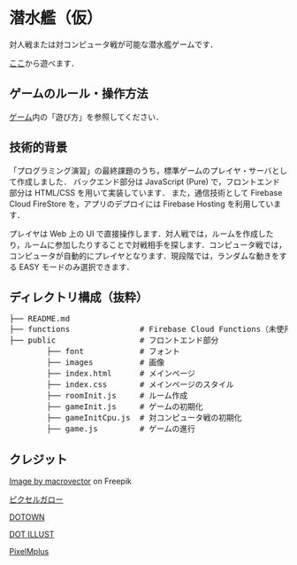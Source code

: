 # 潜水艦（仮）

対人戦または対コンピュータ戦が可能な潜水艦ゲームです．

<a href="https://mkybdevssubmarine.web.app/">ここ</a>から遊べます．

## ゲームのルール・操作方法
<a href="https://mkybdevssubmarine.web.app/">ゲーム</a>内の「遊び方」を参照してください．

## 技術的背景
「プログラミング演習」の最終課題のうち，標準ゲームのプレイヤ・サーバとして作成しました．
バックエンド部分は JavaScript (Pure) で，フロントエンド部分は HTML/CSS を用いて実装しています．
また，通信技術として Firebase Cloud FireStore を，アプリのデプロイには Firebase Hosting を利用しています．

プレイヤは Web 上の UI で直接操作します．対人戦では，ルームを作成したり，ルームに参加したりすることで対戦相手を探します．コンピュータ戦では，コンピュータが自動的にプレイヤとなります．現段階では，ランダムな動きをする EASY モードのみ選択できます．

## ディレクトリ構成（抜粋）
<pre>
├── README.md
├── functions               # Firebase Cloud Functions（未使用）
├── public                  # フロントエンド部分
        ├── font            # フォント
        ├── images          # 画像
        ├── index.html      # メインページ
        ├── index.css       # メインページのスタイル
        ├── roomInit.js     # ルーム作成
        ├── gameInit.js     # ゲームの初期化
        ├── gameInitCpu.js  # 対コンピュータ戦の初期化
        ├── game.js         # ゲームの進行
</pre>

## クレジット
<a href="https://www.freepik.com/free-vector/vector-pixel-mouse-cursors-white-hand-drag-arrow-pointer_11053927.htm#query=pixel%20arrows&position=3&from_view=keyword&track=ais">Image by macrovector</a> on Freepik

<a href="https://hpgpixer.jp/" target="_blank">ピクセルガロー</a>

<a href="https://dotown.maeda-design-room.net/">DOTOWN</a>

<a href="https://dot-illust.net/">DOT ILLUST</a>

<a href="https://itouhiro.hatenablog.com/entry/20130602/font">PixelMplus</a>